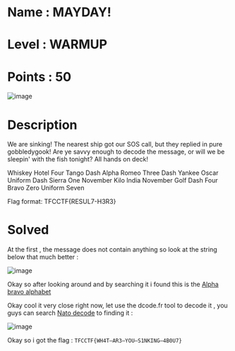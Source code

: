# Name : MAYDAY!
# Level : WARMUP
# Points : 50
![image](https://github.com/Kayiyan/CTF/assets/126185640/114fbb52-7fa9-49ea-9808-6ea22dc59ae4)

# Description #

We are sinking! The nearest ship got our SOS call, but they replied in pure gobbledygook! Are ye savvy enough to decode the message, or will we be sleepin' with the fish tonight? All hands on deck!

Whiskey Hotel Four Tango Dash Alpha Romeo Three Dash Yankee Oscar Uniform Dash Sierra One November Kilo India November Golf Dash Four Bravo Zero Uniform Seven

Flag format: TFCCTF{RESUL7-H3R3}

# Solved #
At the first , the message does not contain anything so look at the string below that much better : 

![image](https://github.com/Kayiyan/CTF/assets/126185640/1e197d6f-f9a7-41a0-bdfd-173c6aedc397)

Okay so after looking around and by searching it i found this is the [Alpha bravo alphabet](https://jakubmarian.com/alpha-bravo-charlie-what-is-it/#:~:text=Briefly%20put%2C%20Alpha%2C%20Bravo,called%20the%20NATO%20phonetic%20alphabet.) 

Okay cool it very close right now, let use the dcode.fr tool to decode it , you guys can search [Nato decode](https://www.dcode.fr/nato-phonetic-alphabet) to finding it : 

![image](https://github.com/Kayiyan/CTF/assets/126185640/72828712-a5ca-437d-b561-d3f71c838970)

Okay so i got the flag : `TFCCTF{WH4T—AR3—YOU—S1NKING—4B0U7}`
